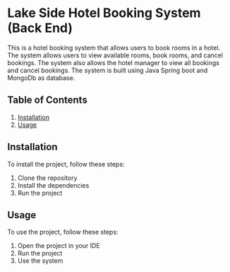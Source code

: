 [//]: # (write heading)

# Lake Side Hotel Booking System (Back End)

[//]: # (write description)

This is a hotel booking system that allows users to book rooms in a hotel. 
The system allows users to view available rooms, book rooms, and cancel bookings. 
The system also allows the hotel manager to view all bookings and cancel bookings.
The system is built using Java Spring boot and MongoDb as database.

[//]: # (write table of contents)

## Table of Contents

1. [Installation](#installation)
2. [Usage](#usage)

[//]: # (write installation)    

## Installation

To install the project, follow these steps:

1. Clone the repository
2. Install the dependencies
3. Run the project

[//]: # (write usage)

## Usage

To use the project, follow these steps:

1. Open the project in your IDE
2. Run the project
3. Use the system

[//]: # (write contributing)
